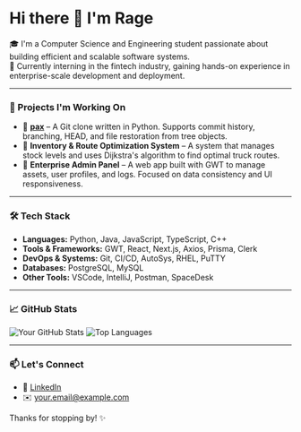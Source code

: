 # Hi there 👋 I'm Rage

🎓 I'm a Computer Science and Engineering student passionate about building efficient and scalable software systems.  
💼 Currently interning in the fintech industry, gaining hands-on experience in enterprise-scale development and deployment.

---

### 🚀 Projects I'm Working On

- 🔧 **[pax](https://github.com/ImRealRage/pax)** – A Git clone written in Python. Supports commit history, branching, HEAD, and file restoration from tree objects.
- 🚚 **Inventory & Route Optimization System** – A system that manages stock levels and uses Dijkstra's algorithm to find optimal truck routes.
- 🧰 **Enterprise Admin Panel** – A web app built with GWT to manage assets, user profiles, and logs. Focused on data consistency and UI responsiveness.

---

### 🛠️ Tech Stack

- **Languages:** Python, Java, JavaScript, TypeScript, C++
- **Tools & Frameworks:** GWT, React, Next.js, Axios, Prisma, Clerk
- **DevOps & Systems:** Git, CI/CD, AutoSys, RHEL, PuTTY
- **Databases:** PostgreSQL, MySQL
- **Other Tools:** VSCode, IntelliJ, Postman, SpaceDesk

---

### 📈 GitHub Stats

![Your GitHub Stats](https://github-readme-stats.vercel.app/api?username=ImRealRage&show_icons=true&theme=radical)
![Top Languages](https://github-readme-stats.vercel.app/api/top-langs/?username=ImRealRage&layout=compact&theme=radical)

---

### 📫 Let's Connect

- 💼 [LinkedIn](https://www.linkedin.com/in/kanishk-shukla/)
- ✉️ your.email@example.com

Thanks for stopping by! ✨

